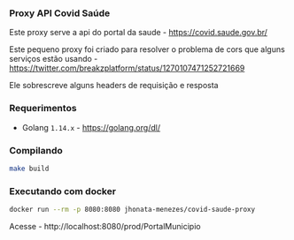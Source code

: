 ### Proxy API Covid Saúde

Este proxy serve a api do portal da saude - https://covid.saude.gov.br/

Este pequeno proxy foi criado para resolver o problema de cors que alguns serviços estão usando - https://twitter.com/breakzplatform/status/1270107471252721669

Ele sobrescreve alguns headers de requisição e resposta
### Requerimentos
- Golang ```1.14.x``` - https://golang.org/dl/

### Compilando
```bash
make build
```

### Executando com docker
```bash
docker run --rm -p 8080:8080 jhonata-menezes/covid-saude-proxy
```
Acesse - http://localhost:8080/prod/PortalMunicipio
